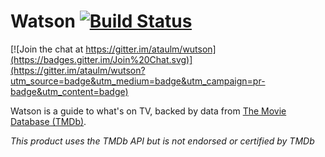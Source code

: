 # Watson [![Build Status](https://travis-ci.org/ataulm/wutson.svg?branch=dev)](https://travis-ci.org/ataulm/wutson)

[![Join the chat at https://gitter.im/ataulm/wutson](https://badges.gitter.im/Join%20Chat.svg)](https://gitter.im/ataulm/wutson?utm_source=badge&utm_medium=badge&utm_campaign=pr-badge&utm_content=badge)

Watson is a guide to what's on TV, backed by data from [The Movie Database (TMDb)][tmdb-link].

_This product uses the TMDb API but is not endorsed or certified by TMDb_

[tmdb-link]: http://www.themoviedb.org
